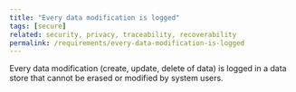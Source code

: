 ```yaml
---
title: "Every data modification is logged"
tags: [secure]
related: security, privacy, traceability, recoverability
permalink: /requirements/every-data-modification-is-logged
---
```


<div class="quality-requirement" markdown="1">

Every data modification (create, update, delete of data) is logged in a data store that cannot be erased or modified by system users.

</div><br>




